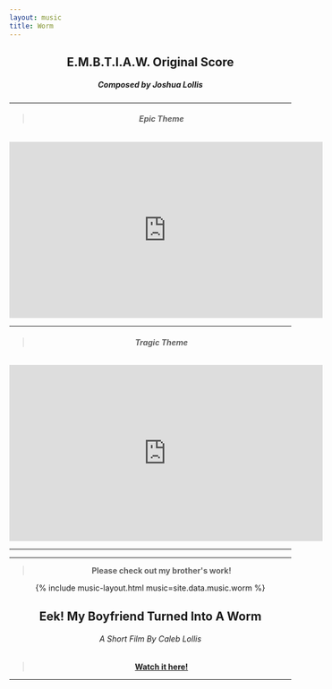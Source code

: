 ```yaml
---
layout: music
title: Worm
---
```


<h2><center>E.M.B.T.I.A.W. Original Score</center></h2>
<h5><center>Composed by Joshua Lollis</center></h5>
<hr>
<h6><blockquote><center><b>Epic Theme</b></center></blockquote></h6>
<center><iframe width="560" height="315"
src="https://www.youtube.com/embed/dke6jsHlGzA?rel=0&amp;controls=1&amp;showinfo=0"
modestbranding="1" title="YouTube video player" frameborder="0"
allow="accelerometer; autoplay; clipboard-write; encrypted-media; gyroscope; picture-in-picture"
allowfullscreen></iframe></center>
<hr>
<h6><blockquote><center><b>Tragic Theme</b></center></blockquote></h6>
<center><iframe width="560" height="315"
src="https://www.youtube.com/embed/QdSxFJrew5E?rel=0&amp;controls=1&amp;showinfo=0&amp;modestbranding=1"
title="YouTube video player" frameborder="0"
allow="accelerometer; autoplay; clipboard-write; encrypted-media; gyroscope; picture-in-picture"
allowfullscreen></iframe></center>
<hr>
<hr>
<blockquote><b><center>Please check out my brother's work!</center></b></blockquote>
<center> {% include music-layout.html music=site.data.music.worm %} </center>
<h2><center>Eek! My Boyfriend Turned Into A Worm</center></h2>
<h6><center>A Short Film By Caleb Lollis</center></h6>
<blockquote><b><center><a href="https://www.youtube.com/watch?v=YNGCL4SCtwk">Watch it here!</a></center></b></blockquote>
<hr>